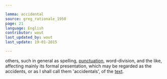 ```yaml
---

lemma: accidental
source: greg_rationale_1950
page: 21
language: English
contributor: wout
last_updated_by: wout
last_update: 19-01-2015

---
```


others, such in general as spelling, [punctuation](punctiuation.html), word-division, and the like, affecting mainly its formal presentation, which may be regarded as the accidents, or as I shall call them 'accidentals', of the [text](text.html).
